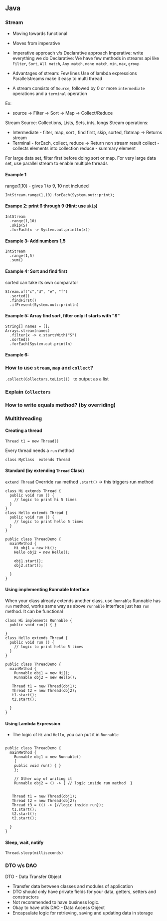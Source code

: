 ## Java

### Stream
- Moving towards functional
- Moves from imperative
- Imperative approach v/s Declarative approach
  Imperative: write everything we do
  Declarative: We have few methods in streams api like `Filter`, `Sort`, `All match`, `Any match`, `none match`, `min`, `max`, `group`
  
- Advantages of stream:
 Few lines
 Use of lambda expressions
 Parallelstreams make it easy to multi thread
 
- A stream consists of `Source`, followed by 0 or more `intermediate` operations and a `terminal` operation 

Ex:
- source -> Filter -> Sort -> Map -> Collect/Reduce 

Stream Source: Collections, Lists, Sets, ints, longs
Stream operations: 
 - Intermediate - filter, map, sort , find first, skip, sorted, flatmap -> Returns stream 
 - Terminal - forEach, collect, reduce -> Return non stream result
collect - collects elements into collection
reduce - summary element

For large data set, filter first before doing sort or map.
For very large data set, use parallel stream to enable multiple threads

#### Example 1
range(1,10) - gives 1 to 9, 10 not included
```
IntStream.range(1,10).forEach(System.out::print);
```
#### Exampe 2: print 6 through 9 (Hint: use `skip`)
```
IntStream
  .range(1,10)
  .skip(5)
  .forEach(x -> System.out.println(x))
```
#### Example 3: Add numbers 1,5
```
IntStream
  .range(1,5)
  .sum()
```

#### Example 4: Sort and find first
sorted can take its own comparator
```
Stream.of("c","d", "e", "f")
  .sorted()
  .findFirst()
  .ifPresent(System.out::println)
```


#### Example 5: Array find sort, filter only if starts with "S"
```
String[] names = [];
Arrays.stream(names)
  .filter(x -> x.startsWith("S")
  .sorted()
  .forEach(System.out.println)

```

#### Example 6: 

### How to use `stream`, `map` and `collect`?
`.collect(Collectors.toList()) ` to output as a list
### Explain `Collectors`

### How to write equals method? (by overriding)

### Multithreading
#### Creating a thread 
```
Thread t1 = new Thread()
```
Every thread needs a `run` method
```
class MyClass  extends Thread
```
#### Standard (by extending `Thread` Class)
`extend Thread`
Override `run` method
`.start()` -> this triggers run method

```
class Hi extends Thread {
  public void run () {
    // logic to print hi 5 times
  }
}
class Hello extends Thread {
  public void run () {
    // logic to print hello 5 times
  }
}

public class ThreadDemo {
  mainMethod {
    Hi obj1 = new Hi();
    Hello obj2 = new Hello();
    
    obj1.start();
    obj2.start();
    
  }
}
```
#### Using implementing Runnable Interface
When your class already extends another class, use `Runnable`
Runnable has `run` method, works same way as above
`runnable` interface just has `run` method. It can be functional

```
class Hi implements Runnable {
  public void run() { }

}
class Hello extends Thread {
  public void run () {
    // logic to print hello 5 times
  }
}

public class ThreadDemo {
  mainMethod {
    Runnable obj1 = new Hi();
    Runnable obj2 = new Hello();
    
   Thread t1 = new Thread(obj1);
   Thread t2 = new Thread(obj2);
   t1.start();
   t2.start();
    
  }
}

```


#### Using Lambda Expression
- The logic of `Hi` and `Hello`, you can put it in `Runnable`
```

public class ThreadDemo {
  mainMethod {
    Runnable obj1 = new Runnable() 
    {
    public void run() { }
    };

    // Other way of writing it
    Runnable obj2 = () -> { // logic inside run method  } 
    
    
   Thread t1 = new Thread(obj1);
   Thread t2 = new Thread(obj2);
   Thread t3 = (() -> {//logic inside run});
   t1.start();
   t2.start();
   t2.start();
    
  }
}
```

#### Sleep, wait, notify
```Thread.sleep(milliseconds)```


### DTO v/s DAO
DTO - Data Transfer Object
  - Transfer data between classes and modules of application
  - DTO should only have private fields for your data, getters, setters and constructors
  - Not recommended to have business logic. 
  - Okay to have utils
DAO - Data Access Object
  - Encapsulate logic for retrieving, saving and updating data in storage
